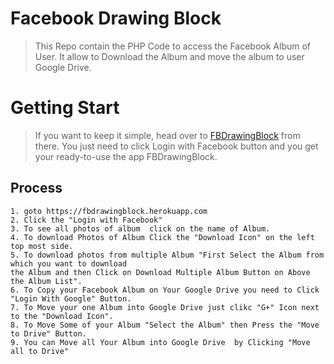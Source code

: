 # Facebook Drawing Block

> This Repo contain the PHP Code to access the Facebook Album of User. It allow to Download the Album and move the album to user Google Drive.
# Getting Start 
> If you want to keep it simple, head over to [FBDrawingBlock](http://fbdrawingblock.herokuapp.com) from there. You just need to click Login with Facebook button and you get your ready-to-use the app FBDrawingBlock.
## Process

```
1. goto https://fbdrawingblock.herokuapp.com
2. Click the "Login with Facebook"
3. To see all photos of album  click on the name of Album.
4. To download Photos of Album Click the "Download Icon" on the left top most side.
5. To download photos from multiple Album "First Select the Album from which you want to download 
the Album and then Click on Download Multiple Album Button on Above the Album List".
6. To Copy your Facebook Album on Your Google Drive you need to Click "Login With Google" Button.
7. To Move your one Album into Google Drive just clikc "G+" Icon next to the "Download Icon".
8. To Move Some of your Album "Select the Album" then Press the "Move to Drive" Button.
9. You can Move all Your Album into Google Drive  by Clicking "Move all to Drive"
```
